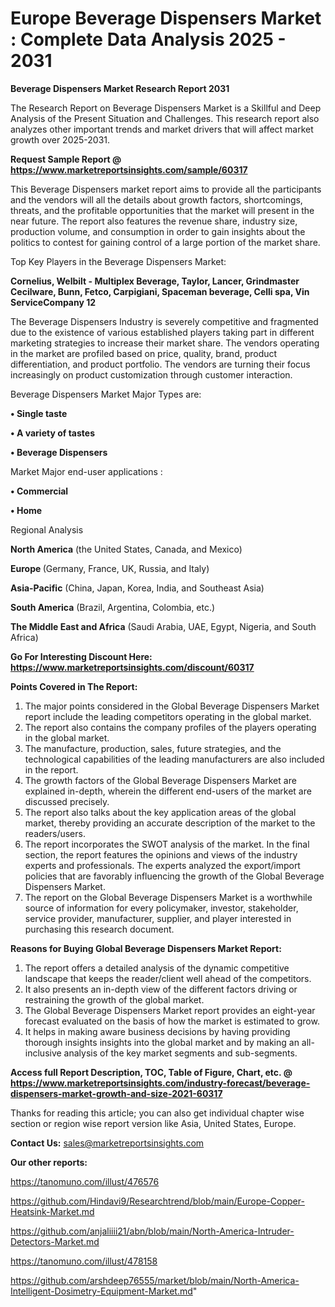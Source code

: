  # Europe Beverage Dispensers Market : Complete Data Analysis 2025 - 2031

<strong>Beverage Dispensers Market Research Report 2031</strong>

The Research Report on Beverage Dispensers Market is a Skillful and Deep Analysis of the Present Situation and Challenges. This research report also analyzes other important trends and market drivers that will affect market growth over 2025-2031.

<strong>Request Sample Report @ <a href=https://www.marketreportsinsights.com/sample/60317>https://www.marketreportsinsights.com/sample/60317</a></strong>

This Beverage Dispensers market report aims to provide all the participants and the vendors will all the details about growth factors, shortcomings, threats, and the profitable opportunities that the market will present in the near future. The report also features the revenue share, industry size, production volume, and consumption in order to gain insights about the politics to contest for gaining control of a large portion of the market share.

Top Key Players in the Beverage Dispensers Market:

<strong>Cornelius, Welbilt - Multiplex Beverage, Taylor, Lancer, Grindmaster Cecilware, Bunn, Fetco, Carpigiani, Spaceman beverage, Celli spa, Vin ServiceCompany 12</strong>

The Beverage Dispensers Industry is severely competitive and fragmented due to the existence of various established players taking part in different marketing strategies to increase their market share. The vendors operating in the market are profiled based on price, quality, brand, product differentiation, and product portfolio. The vendors are turning their focus increasingly on product customization through customer interaction.

Beverage Dispensers Market Major Types are:

<strong>• Single taste

• A variety of tastes

• Beverage Dispensers</strong>

Market Major end-user applications :

<strong>• Commercial

• Home</strong>

Regional Analysis

</u><strong><b>North America</b></strong> (the United States, Canada, and Mexico)

<strong><b>Europe </b></strong>(Germany, France, UK, Russia, and Italy)

<strong><b>Asia-Pacific</b></strong> (China, Japan, Korea, India, and Southeast Asia)

<strong><b>South America</b></strong> (Brazil, Argentina, Colombia, etc.)

<strong><b>The Middle East and Africa</b></strong> (Saudi Arabia, UAE, Egypt, Nigeria, and South Africa)

<strong>Go For Interesting Discount Here: <a href=https://www.marketreportsinsights.com/discount/60317>https://www.marketreportsinsights.com/discount/60317</a></strong>

<strong>Points Covered in The Report:</strong>
<ol>
  <li>The major points considered in the Global Beverage Dispensers Market report include the leading competitors operating in the global market.</li>
  <li>The report also contains the company profiles of the players operating in the global market.</li>
  <li>The manufacture, production, sales, future strategies, and the technological capabilities of the leading manufacturers are also included in the report.</li>
  <li>The growth factors of the Global Beverage Dispensers Market are explained in-depth, wherein the different end-users of the market are discussed precisely.</li>
  <li>The report also talks about the key application areas of the global market, thereby providing an accurate description of the market to the readers/users.</li>
  <li>The report incorporates the SWOT analysis of the market. In the final section, the report features the opinions and views of the industry experts and professionals. The experts analyzed the export/import policies that are favorably influencing the growth of the Global Beverage Dispensers Market.</li>
  <li>The report on the Global Beverage Dispensers Market is a worthwhile source of information for every policymaker, investor, stakeholder, service provider, manufacturer, supplier, and player interested in purchasing this research document.</li>
</ol>
<strong>Reasons for Buying Global Beverage Dispensers Market Report:</strong>

<ol>
  <li>The report offers a detailed analysis of the dynamic competitive landscape that keeps the reader/client well ahead of the competitors.</li>
  <li>It also presents an in-depth view of the different factors driving or restraining the growth of the global market.</li>
  <li>The Global Beverage Dispensers Market report provides an eight-year forecast evaluated on the basis of how the market is estimated to grow.</li>
  <li>It helps in making aware business decisions by having providing thorough insights insights into the global market and by making an all-inclusive analysis of the key market segments and sub-segments.</li>
</ol>
<strong>Access full Report Description, TOC, Table of Figure, Chart, etc. @ <a href=https://www.marketreportsinsights.com/industry-forecast/beverage-dispensers-market-growth-and-size-2021-60317>https://www.marketreportsinsights.com/industry-forecast/beverage-dispensers-market-growth-and-size-2021-60317</a></strong>


Thanks for reading this article; you can also get individual chapter wise section or region wise report version like Asia, United States, Europe.

<strong>Contact Us:</strong>
sales@marketreportsinsights.com

<strong>Our other reports:</strong>

<a href=https://tanomuno.com/illust/476576>https://tanomuno.com/illust/476576</a>

<a href=https://github.com/Hindavi9/Researchtrend/blob/main/Europe-Copper-Heatsink-Market.md>https://github.com/Hindavi9/Researchtrend/blob/main/Europe-Copper-Heatsink-Market.md</a>

<a href=https://github.com/anjaliiii21/abn/blob/main/North-America-Intruder-Detectors-Market.md>https://github.com/anjaliiii21/abn/blob/main/North-America-Intruder-Detectors-Market.md</a>

<a href=https://tanomuno.com/illust/478158>https://tanomuno.com/illust/478158</a>

<a href=https://github.com/arshdeep76555/market/blob/main/North-America-Intelligent-Dosimetry-Equipment-Market.md>https://github.com/arshdeep76555/market/blob/main/North-America-Intelligent-Dosimetry-Equipment-Market.md</a>"
